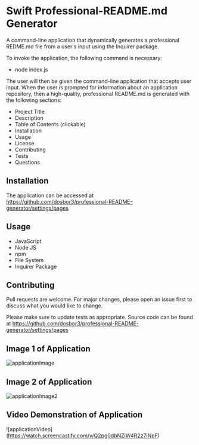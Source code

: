 #  Swift Professional-README.md Generator
A command-line application that dynamically generates a professional REDME.md file from a user's input using the Inquirer package.  

To invoke the application, the following command is necessary:

*  node index.js

The user will then be given the command-line application that accepts user input.  When the user is prompted for information about an 
application repository, then a high-quality, professional README.md is generated with the following sections:

*  Project Title
*  Description
*  Table of Contents (clickable)
*  Installation
*  Usage
*  License
*  Contributing
*  Tests
*  Questions


## Installation

The application can be accessed at https://github.com/dosbor3/professional-README-generator/settings/pages  

## Usage

*  JavaScript
*  Node JS
*  npm
*  File System
*  Inquirer Package


## Contributing
Pull requests are welcome. For major changes, please open an issue first to discuss what you would like to change.

Please make sure to update tests as appropriate.  Source code can be found at https://github.com/dosbor3/professional-README-generator/settings/pages



## Image 1 of Application 
![applicationImage](https://user-images.githubusercontent.com/40706088/151722257-a445292a-e961-41cf-9243-081c3a5c8cc4.jpg)





## Image 2 of Application
![applicationImage2](https://user-images.githubusercontent.com/40706088/151722352-280586a1-a854-4a53-8cdc-596bd19c0aec.jpg)

## Video Demonstration of Application
![applicationVideo] (https://watch.screencastify.com/v/Q2pg0dbNZiW4R2z7iNpF) 








